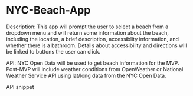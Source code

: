 # NYC-Beach-App

Description: This app will prompt the user to select a beach from a dropdown menu and will return some information about the beach, including the location, a brief description, accessiblity information, and whether there is a bathroom. Details about accessibility and directions will be linked to buttons the user can click.

API: NYC Open Data will be used to get beach information for the MVP. Post-MVP will include weather conditions from OpenWeather or National Weather Service API using lat/long data from the NYC Open Data.

API snippet
